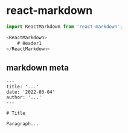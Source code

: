 # react-markdown

```javascript
import ReactMarkdown from 'react-markdown';

<ReactMarkdown>
    # Header1
</ReactMarkdown>

```

## markdown meta

```
---
title: '...'
date: '2022-03-04'
author: '...'
---

# Title

Paragraph...
```
